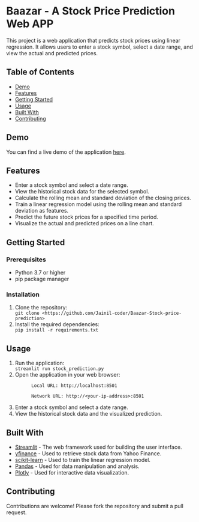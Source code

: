 <!DOCTYPE html>
<html>
<body>
  <h1>Baazar - A Stock Price Prediction Web APP</h1>

  <p>This project is a web application that predicts stock prices using linear regression. It allows users to enter a stock symbol, select a date range, and view the actual and predicted prices.</p>

  <h2>Table of Contents</h2>
  <ul>
    <li><a href="#demo">Demo</a></li>
    <li><a href="#features">Features</a></li>
    <li><a href="#getting-started">Getting Started</a></li>
    <li><a href="#usage">Usage</a></li>
    <li><a href="#built-with">Built With</a></li>
    <li><a href="#contributing">Contributing</a></li>
  </ul>

  <h2 id="demo">Demo</h2>

<p>You can find a live demo of the application <a href="http://localhost:8501/">here</a>.</p>

  <h2 id="features">Features</h2>
  <ul>
    <li>Enter a stock symbol and select a date range.</li>
    <li>View the historical stock data for the selected symbol.</li>
    <li>Calculate the rolling mean and standard deviation of the closing prices.</li>
    <li>Train a linear regression model using the rolling mean and standard deviation as features.</li>
    <li>Predict the future stock prices for a specified time period.</li>
    <li>Visualize the actual and predicted prices on a line chart.</li>
  </ul>

  <h2 id="getting-started">Getting Started</h2>

  <h3>Prerequisites</h3>
  <ul>
    <li>Python 3.7 or higher</li>
    <li>pip package manager</li>
  </ul>

  <h3>Installation</h3>
  <ol>
    <li>Clone the repository:</li>
    <code>git clone &lt;https://github.com/Jainil-coder/Baazar-Stock-price-prediction&gt;</code>
    <li>Install the required dependencies:</li>
    <code>pip install -r requirements.txt</code>
  </ol>

  <h2 id="usage">Usage</h2>
  <ol>
    <li>Run the application:</li>
    <code>streamlit run stock_prediction.py</code>
    <li>Open the application in your web browser:</li>
    <code>
      Local URL: http://localhost:8501<br>
      Network URL: http://&lt;your-ip-address&gt;:8501
    </code>
    <li>Enter a stock symbol and select a date range.</li>
    <li>View the historical stock data and the visualized prediction.</li>
  </ol>

  <h2 id="built-with">Built With</h2>
  <ul>
    <li><a href="https://streamlit.io/">Streamlit</a> - The web framework used for building the user interface.</li>
    <li><a href="https://github.com/ranaroussi/yfinance">yfinance</a> - Used to retrieve stock data from Yahoo Finance.</li>
    <li><a href="https://scikit-learn.org/">scikit-learn</a> - Used to train the linear regression model.</li>
    <li><a href="https://pandas.pydata.org/">Pandas</a> - Used for data manipulation and analysis.</li>
    <li><a href="https://plotly.com/">Plotly</a> - Used for interactive data visualization.</li>
  </ul>

  <h2 id="contributing">Contributing</h2>
  <p>Contributions are welcome! Please fork the repository and submit a pull request.</p>

</body>
</html>
